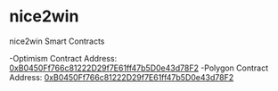 # nice2win
nice2win Smart Contracts

-Optimism Contract Address: [0xB0450Ff766c81222D29f7E61ff47b5D0e43d78F2](https://optimistic.etherscan.io/address/0xb0450ff766c81222d29f7e61ff47b5d0e43d78f2)
-Polygon Contract Address: [0xB0450Ff766c81222D29f7E61ff47b5D0e43d78F2](https://polygonscan.com/address/0xB0450Ff766c81222D29f7E61ff47b5D0e43d78F2)
